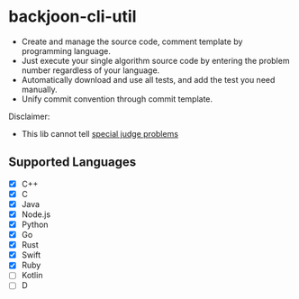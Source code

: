 # backjoon-cli-util

* Create and manage the source code, comment template by programming language.
* Just execute your single algorithm source code by entering the problem number regardless of your language.
* Automatically download and use all tests, and add the test you need manually.
* Unify commit convention through commit template.

Disclaimer:

* This lib cannot tell [special judge problems](https://help.acmicpc.net/judge/info)

## Supported Languages

- [x] C++
- [x] C
- [x] Java
- [x] Node.js
- [x] Python
- [x] Go
- [x] Rust
- [x] Swift
- [x] Ruby
- [ ] Kotlin
- [ ] D
